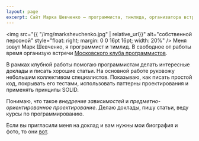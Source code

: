 ```yaml
---
layout: page
excerpt: Сайт Марка Шевченко — программиста, тимлида, организатора встреч Московского клуба программистов.
---
```


<img src="{{ "/img/markshevchenko.jpg" | relative_url}}" alt="собственной персоной" style="float: right; margin: 0 0 16pt 16pt; width: 20%" />
Меня зовут Марк Шевченко, я программист и тимлид. В свободное от работы время организую встречи
[Московского клуба программистов](https://prog.msk.ru).

В рамках клубной работы помогаю программистам делать интересные доклады и писать хорошие статьи.
На основной работе руковожу небольшим коллективом специалистов. Показываю, как писать простой код, покрывать его тестами,
использовать паттерны проектирования и применять принципы SOLID.

Понимаю, что такое *внедрение зависимостей* и *предметно-ориентированное проектирование*. Делаю доклады, пишу статьи,
веду курсы по программированию.

Если вы пригласили меня на доклад и вам нужны мои биография и фото, то они [вот](speaker.md).